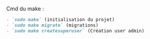 Cmd du make :
```markdown
- `sudo make` (initialisation du projet)
- `sudo make migrate` (migrations)
- `sudo make createsuperuser` (Création user admin)
```

